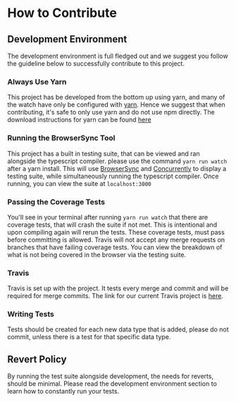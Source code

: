 # How to Contribute

## Development Environment
The development environment is full fledged out and we suggest you follow the guideline below to successfully contribute to this project.

### Always Use Yarn
This project has be developed from the bottom up using yarn, and many of the watch have only be configured with [yarn](https://yarnpkg.com/en/). Hence we suggest that when contributing, it's safe to only use yarn and do not use npm directly. The download instructions for yarn can be found [here](https://yarnpkg.com/en/docs/install)

### Running the BrowserSync Tool
This project has a built in testing suite, that can be viewed and ran alongside the typescript compiler. please use the command
`yarn run watch` after a yarn install. This will use [BrowserSync](https://browsersync.io/) and [Concurrently](https://github.com/kimmobrunfeldt/concurrently) to display a testing suite, while simultaneously running the typescript compiler. Once running, you can view the suite at `localhost:3000`

### Passing the Coverage Tests
You'll see in your terminal after running `yarn run watch` that there are coverage tests, that will crash the suite if not met. This is intentional and upon compiling again will rerun the tests. These coverage tests, must pass before committing is allowed. Travis will not accept any merge requests on branches that have failing coverage tests. You can view the breakdown of what is not being covered in the browser via the testing suite.

### Travis
Travis is set up with the project. It tests every merge and commit and will be required for merge commits. The link for our current Travis project is [here](https://travis-ci.org/Metroxe/composite-data).

### Writing Tests
Tests should be created for each new data type that is added, please do not commit, unless there is a test for that specific data type.

## Revert Policy
By running the test suite alongside development, the needs for reverts, should be minimal. Please read the development environment section to learn how to constantly run your tests.